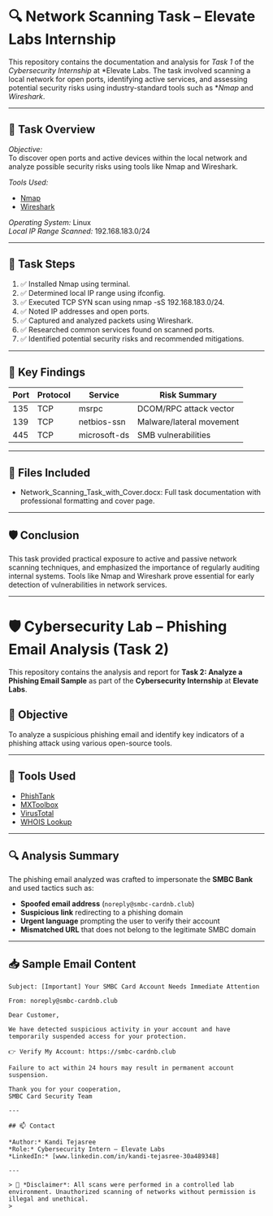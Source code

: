 # 🔍 Network Scanning Task – Elevate Labs Internship

This repository contains the documentation and analysis for *Task 1* of the *Cybersecurity Internship* at *Elevate Labs. The task involved scanning a local network for open ports, identifying active services, and assessing potential security risks using industry-standard tools such as **Nmap* and *Wireshark*.

---

## 📄 Task Overview

*Objective:*  
To discover open ports and active devices within the local network and analyze possible security risks using tools like Nmap and Wireshark.

*Tools Used:*
- [Nmap](https://nmap.org/)
- [Wireshark](https://www.wireshark.org/)

*Operating System:* Linux  
*Local IP Range Scanned:* 192.168.183.0/24

---

## 📌 Task Steps

1. ✅ Installed Nmap using terminal.
2. ✅ Determined local IP range using ifconfig.
3. ✅ Executed TCP SYN scan using nmap -sS 192.168.183.0/24.
4. ✅ Noted IP addresses and open ports.
5. ✅ Captured and analyzed packets using Wireshark.
6. ✅ Researched common services found on scanned ports.
7. ✅ Identified potential security risks and recommended mitigations.

---

## 🧠 Key Findings

| Port | Protocol | Service     | Risk Summary |
|------|----------|-------------|--------------|
| 135  | TCP      | msrpc       | DCOM/RPC attack vector |
| 139  | TCP      | netbios-ssn | Malware/lateral movement |
| 445  | TCP      | microsoft-ds| SMB vulnerabilities |

---

## 📎 Files Included

- Network_Scanning_Task_with_Cover.docx: Full task documentation with professional formatting and cover page.

---

## 🛡 Conclusion

This task provided practical exposure to active and passive network scanning techniques, and emphasized the importance of regularly auditing internal systems. Tools like Nmap and Wireshark prove essential for early detection of vulnerabilities in network services.

---
# 🛡️ Cybersecurity Lab – Phishing Email Analysis (Task 2)

This repository contains the analysis and report for **Task 2: Analyze a Phishing Email Sample** as part of the **Cybersecurity Internship** at **Elevate Labs**.

## 📌 Objective

To analyze a suspicious phishing email and identify key indicators of a phishing attack using various open-source tools.

---

## 🧪 Tools Used

- [PhishTank](https://www.phishtank.com/)
- [MXToolbox](https://mxtoolbox.com/)
- [VirusTotal](https://www.virustotal.com/)
- [WHOIS Lookup](https://whois.domaintools.com/)

---

## 🔍 Analysis Summary

The phishing email analyzed was crafted to impersonate the **SMBC Bank** and used tactics such as:
- **Spoofed email address** (`noreply@smbc-cardnb.club`)
- **Suspicious link** redirecting to a phishing domain
- **Urgent language** prompting the user to verify their account
- **Mismatched URL** that does not belong to the legitimate SMBC domain

---

## 📥 Sample Email Content

```text
Subject: [Important] Your SMBC Card Account Needs Immediate Attention

From: noreply@smbc-cardnb.club

Dear Customer,

We have detected suspicious activity in your account and have temporarily suspended access for your protection.

👉 Verify My Account: https://smbc-cardnb.club

Failure to act within 24 hours may result in permanent account suspension.

Thank you for your cooperation,  
SMBC Card Security Team

---

## 📫 Contact

*Author:* Kandi Tejasree  
*Role:* Cybersecurity Intern – Elevate Labs  
*LinkedIn:* [www.linkedin.com/in/kandi-tejasree-30a489348] 

---

> 🚨 *Disclaimer*: All scans were performed in a controlled lab environment. Unauthorized scanning of networks without permission is illegal and unethical.
> 
